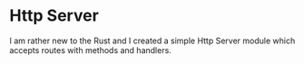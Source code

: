 # Http Server
I am rather new to the Rust and I created a simple Http Server module which accepts routes with methods and handlers.
